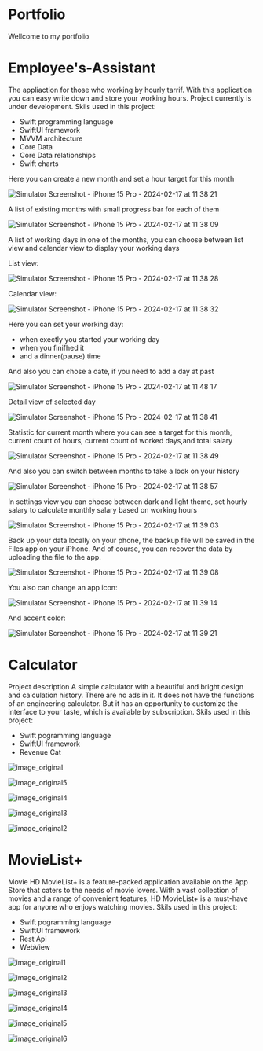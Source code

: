 # Portfolio
Wellcome to my portfolio

# Employee's-Assistant

The appliaction for those who working by hourly tarrif.
With this application you can easy write down and store your working hours.
Project currently is under development.
Skils used in this project:
 - Swift programming language
 - SwiftUI framework
 - MVVM architecture 
 - Core Data
 - Core Data relationships
 - Swift charts


Here you can create a new month and set a hour target for this month

![Simulator Screenshot - iPhone 15 Pro - 2024-02-17 at 11 38 21](https://github.com/RomanSamborskyi/Portfolio/assets/82052893/a33392f3-63e3-403d-a13f-8677c6e1aee2)

A list of existing months with small progress bar for each of them

![Simulator Screenshot - iPhone 15 Pro - 2024-02-17 at 11 38 09](https://github.com/RomanSamborskyi/Portfolio/assets/82052893/7c3a9f18-c9e1-429b-be5a-28b7ef13c164)

A list of working days in one of the months, you can choose between list view and calendar view to display your working days

List view:

![Simulator Screenshot - iPhone 15 Pro - 2024-02-17 at 11 38 28](https://github.com/RomanSamborskyi/Portfolio/assets/82052893/ac832e23-446c-4383-9548-5d241fcea37f)

Calendar view:

![Simulator Screenshot - iPhone 15 Pro - 2024-02-17 at 11 38 32](https://github.com/RomanSamborskyi/Portfolio/assets/82052893/bb30de31-5cd5-4121-9572-b6a9efc68ce7)

Here you can set your working day:
 - when exectly you started your working day
 - when you finifhed it
 - and a dinner(pause) time
   
And also you can chose a date, if you need to add a day at past

![Simulator Screenshot - iPhone 15 Pro - 2024-02-17 at 11 48 17](https://github.com/RomanSamborskyi/Portfolio/assets/82052893/95b9919a-2dcf-4c55-8500-6ff48c177ffe)

Detail view of selected day

![Simulator Screenshot - iPhone 15 Pro - 2024-02-17 at 11 38 41](https://github.com/RomanSamborskyi/Portfolio/assets/82052893/4863a7cc-b9e9-4257-b8b2-6771df0fa575)

Statistic for current month where you can see a target for this month, current count of hours, current count of 
worked days,and total salary

![Simulator Screenshot - iPhone 15 Pro - 2024-02-17 at 11 38 49](https://github.com/RomanSamborskyi/Portfolio/assets/82052893/554cfae0-8739-42f6-9164-b7cef7af79f0)

And also you can switch between months to take a look on your history

![Simulator Screenshot - iPhone 15 Pro - 2024-02-17 at 11 38 57](https://github.com/RomanSamborskyi/Portfolio/assets/82052893/90560174-ddd8-436f-a8e6-d7e8839e6126)

In settings view you can choose between dark and light theme, set hourly salary to calculate monthly salary based on working hours

![Simulator Screenshot - iPhone 15 Pro - 2024-02-17 at 11 39 03](https://github.com/RomanSamborskyi/Portfolio/assets/82052893/2c600e13-66f1-4935-a44a-94bb0eebfe3b)

Back up your data locally on your phone, the backup file will be saved in the Files app on your iPhone. And of course, you can recover the data by uploading the file to the app.

![Simulator Screenshot - iPhone 15 Pro - 2024-02-17 at 11 39 08](https://github.com/RomanSamborskyi/Portfolio/assets/82052893/4ba6725a-cb40-4e0b-87de-f534f9c55f70)

You also can change an app icon:

![Simulator Screenshot - iPhone 15 Pro - 2024-02-17 at 11 39 14](https://github.com/RomanSamborskyi/Portfolio/assets/82052893/68d35e8e-33d7-4e38-92d9-3f052ec7feb9)

And accent color:

![Simulator Screenshot - iPhone 15 Pro - 2024-02-17 at 11 39 21](https://github.com/RomanSamborskyi/Portfolio/assets/82052893/36dcbaad-0e96-40eb-908d-37ca83fa1aa7)


# Calculator 
Project description
A simple calculator with a beautiful and bright design and calculation history. There are no ads in it. It does not have the functions of an engineering calculator. But it has an opportunity to customize the interface to your taste, which is available by subscription.
Skils used in this project: 
 - Swift pogramming language
 - SwiftUI framework
 - Revenue Cat

![image_original](https://github.com/RomanSamborskyi/Portfolio/assets/82052893/6bc028dc-b7ae-4b9d-81f0-efdf999a113b)

![image_original5](https://github.com/RomanSamborskyi/Portfolio/assets/82052893/6fb4bb50-becf-435f-9546-4aabf4200745)

![image_original4](https://github.com/RomanSamborskyi/Portfolio/assets/82052893/51737767-63c7-4e68-9f94-7db65c0ef3ff)

![image_original3](https://github.com/RomanSamborskyi/Portfolio/assets/82052893/8233c685-f826-4292-911a-72f11684480f)

![image_original2](https://github.com/RomanSamborskyi/Portfolio/assets/82052893/f53dcd21-0cee-4f56-b4ff-c0c5e7aba72a)

# MovieList+

Movie HD MovieList+ is a feature-packed application available on the App Store that caters to the needs of movie lovers. With a vast collection of movies and a range of convenient features, HD MovieList+ is a must-have app for anyone who enjoys watching movies.
Skils used in this project:
  - Swift pogramming language
  - SwiftUI framework
  - Rest Api
  - WebView

![image_original1](https://github.com/RomanSamborskyi/Portfolio/assets/82052893/c7ce2898-d64a-411c-ae48-bcc9690c2897)

![image_original2](https://github.com/RomanSamborskyi/Portfolio/assets/82052893/36a79f93-6620-44a5-a048-250650c42cfd)

![image_original3](https://github.com/RomanSamborskyi/Portfolio/assets/82052893/a6909b13-1b46-44d5-97e7-80674ea4b928)

![image_original4](https://github.com/RomanSamborskyi/Portfolio/assets/82052893/51cdd282-e363-4f49-bee2-a4d9a5abea43)

![image_original5](https://github.com/RomanSamborskyi/Portfolio/assets/82052893/4d7e4690-4af5-43ca-ae0d-49d534279c28)

![image_original6](https://github.com/RomanSamborskyi/Portfolio/assets/82052893/0de1926d-444a-487a-9d85-7323b278b17a)






